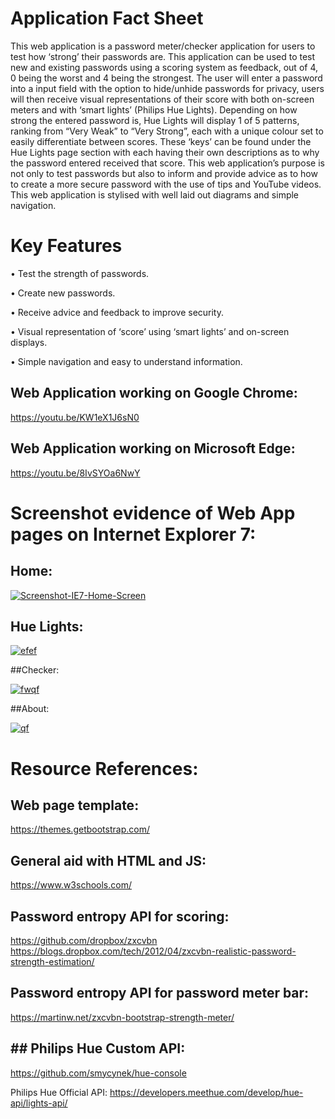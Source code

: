 Application Fact Sheet
======

This web application is a password meter/checker application for users to test how ‘strong’ their passwords are. This application can be used to test new and existing passwords using a scoring system as feedback, out of 4, 0 being the worst and 4 being the strongest. The user will enter a password into a input field with the option to hide/unhide passwords for privacy, users will then receive visual representations of their score with both on-screen meters and with ‘smart lights’ (Philips Hue Lights). Depending on how strong the entered password is, Hue Lights will display 1 of 5 patterns, ranking from “Very Weak” to “Very Strong”, each with a unique colour set to easily differentiate between scores. These ‘keys’ can be found under the Hue Lights page section with each having their own descriptions as to why the password entered received that score. This web application’s purpose is not only to test passwords but also to inform and provide advice as to how to create a more secure password with the use of tips and YouTube videos. 
This web application is stylised with well laid out diagrams and simple navigation.

Key Features
======

•	Test the strength of passwords.

•	Create new passwords.

•	Receive advice and feedback to improve security.

•	Visual representation of ‘score’ using ‘smart lights’ and on-screen displays.

•	Simple navigation and easy to understand information.


## Web Application working on Google Chrome:

https://youtu.be/KW1eX1J6sN0

## Web Application working on Microsoft Edge:

https://youtu.be/8IvSYOa6NwY

Screenshot evidence of Web App pages on Internet Explorer 7:
======

## Home:

<a href="https://ibb.co/XYzhwvv"><img src="https://i.ibb.co/xFMp4RR/Screenshot-IE7-Home-Screen.png" alt="Screenshot-IE7-Home-Screen" border="0"></a>

## Hue Lights:

<a href="https://ibb.co/jDDJSvq"><img src="https://i.ibb.co/L11N3zB/efef.png" alt="efef" border="0"></a>

##Checker:

<a href="https://ibb.co/JqF6kQd"><img src="https://i.ibb.co/42gvNdf/fwqf.png" alt="fwqf" border="0"></a>

##About:

<a href="https://ibb.co/gJ4dtFb"><img src="https://i.ibb.co/bXbFNRj/qf.png" alt="qf" border="0"></a>


Resource References:
======

## Web page template:
https://themes.getbootstrap.com/

## General aid with HTML and JS:
https://www.w3schools.com/

## Password entropy API for scoring:
https://github.com/dropbox/zxcvbn
https://blogs.dropbox.com/tech/2012/04/zxcvbn-realistic-password-strength-estimation/

## Password entropy API for password meter bar:
https://martinw.net/zxcvbn-bootstrap-strength-meter/

## ## Philips Hue Custom API:
https://github.com/smycynek/hue-console

Philips Hue Official API:
https://developers.meethue.com/develop/hue-api/lights-api/
